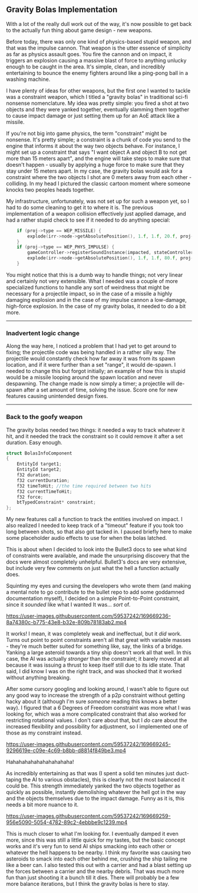 ## Gravity Bolas Implementation

With a lot of the really dull work out of the way, it's now possible to get back to the actually fun thing about game design - new weapons.

Before today, there was only one kind of physics-based stupid weapon, and that was the impulse cannon. That weapon is the utter essence of simplicity as far as physics assault goes. You fire the cannon and on impact, it triggers an explosion causing a massive blast of force to anything unlucky enough to be caught in the area. It's simple, clean, and incredibly entertaining to bounce the enemy fighters around like a ping-pong ball in a washing machine.

I have plenty of ideas for other weapons, but the first one I wanted to tackle was a constraint weapon, which I titled a "gravity bolas" in traditional sci-fi nonsense nomenclature. My idea was pretty simple: you fired a shot at two objects and they were yanked together, eventually slamming them together to cause impact damage or just setting them up for an AoE attack like a missile.

If you're not big into game physics, the term "constraint" might be nonsense. It's pretty simple; a constraint is a chunk of code you send to the engine that informs it about the way two objects behave. For instance, I might set up a constraint that says "I want object A and object B to not get more than 15 meters apart", and the engine will take steps to make sure that doesn't happen - usually by applying a huge force to make sure that they stay under 15 meters apart. In my case, the gravity bolas would ask for a constraint where the two objects I shot are 0 meters away from each other - colliding. In my head I pictured the classic cartoon moment where someone knocks two peoples heads together.

My infrastructure, unfortunately, was not set up for such a weapon yet, so I had to do some cleaning to get it to where it is. The previous implementation of a weapon collision effectively just applied damage, and had a rather stupid check to see if it needed to do anything special:

```cpp
	if (proj->type == WEP_MISSILE) {
		explode(irr->node->getAbsolutePosition(), 1.f, 1.f, 20.f, proj->damage, 100.f);
	}
	if (proj->type == WEP_PHYS_IMPULSE) {
		gameController->registerSoundInstance(impacted, stateController->assets.getSoundAsset("physicsBlastSound"), 1.f, 200.f);
		explode(irr->node->getAbsolutePosition(), 1.f, 1.f, 80.f, proj->damage, 500.f);
	}
```

You might notice that this is a dumb way to handle things; not very linear and certainly not very extensible. What I needed was a couple of more specialized functions to handle any sort of weirdness that might be necessary for a projectile impact, so in the case of a missile a highly damaging explosion and in the case of my impulse cannon a low-damage, high-force explosion. In the case of my gravity bolas, it needed to do a bit more.

---

### Inadvertent logic change

Along the way here, I noticed a problem that I had yet to get around to fixing; the projectile code was being handled in a rather silly way. The projectile would constantly check how far away it was from its spawn location, and if it were further than a set "range", it would de-spawn. I needed to change this but forgot initially; an example of how this is stupid would be a missile looping around the spawn location and never despawning. The change made is now simply a timer; a projectile will de-spawn after a set amount of time, solving the issue. Score one for new features causing unintended design fixes.

---

### Back to the goofy weapon

The gravity bolas needed two things: it needed a way to track whatever it hit, and it needed the track the constraint so it could remove it after a set duration. Easy enough. 

```cpp
struct BolasInfoComponent
{
	EntityId target1;
	EntityId target2;
	f32 duration;
	f32 currentDuration;
	f32 timeToHit; //the time required between two hits
	f32 currentTimeToHit;
	f32 force;
	btTypedConstraint* constraint;
};
```
My new features call a function to track the entities involved on impact. I also realized I needed to keep track of a "timeout" feature if you took too long between shots, so that also got tacked in. I paused briefly here to make some placeholder audio effects to use for when the bolas latched.

This is about when I decided to look into the Bullet3 docs to see what kind of constraints were available, and made the unsurprising discovery that the docs were almost completely unhelpful. Bullet3's docs are very extensive, but include very few comments on just what the hell a function actually does.

Squinting my eyes and cursing the developers who wrote them (and making a mental note to go contribute to the bullet repo to add some goddamned documentation myself), I decided on a simple Point-to-Point constraint, since it _sounded_ like what I wanted It was... _sort_ of.

https://user-images.githubusercontent.com/59537242/169669236-8a74380c-b775-43e8-b32e-809b78183ab2.mp4

It works! I mean, it was completely weak and ineffectual, but it _did_ work. Turns out point to point constraints aren't all that great with variable masses - they're much better suited for something like, say, the links of a bridge. Yanking a large asteroid towards a tiny ship doesn't work all that well. In this case, the AI was actually _stronger_ than the constraint; it barely moved at all because it was issuing a thrust to keep itself still due to its idle state. That said, I did know I was on the right track, and was shocked that it worked without anything breaking.

After some cursory googling and looking around, I wasn't able to figure out any good way to increase the strength of a p2p constraint without getting hacky about it (although I'm sure _someone_ reading this knows a better way). I figured that a 6 Degrees of Freedom constraint was more what I was looking for, which was a more complicated constraint that also worked for restricting rotational values. I don't care about that, but I _do_ care about the increased flexibility and possibility for adjustment, so I implemented one of those as my constraint instead.

https://user-images.githubusercontent.com/59537242/169669245-9296619e-c09e-4c69-b8bb-d8814f849be3.mp4

Hahahahahahahahahahaha!

As incredibly entertaining as that was (I spent a solid ten minutes just duct-taping the AI to various obstacles), this is clearly not the most balanced it could be. This strength immediately yanked the two objects together as quickly as possible, instantly demolishing whatever the hell got in the way and the objects themselves due to the impact damage. Funny as it is, this needs a bit more nuance to it.

https://user-images.githubusercontent.com/59537242/169669259-956e5090-5054-4782-89c2-4ebbbe9c1239.mp4

This is much closer to what I'm looking for. I eventually damped it even more, since this was still a little quick for my tastes, but the basic concept works and it's very fun to send AI ships smacking into each other or whatever the hell happens to be nearby. I think my favorite was causing two asteroids to smack into each other behind me, crushing the ship tailing me like a beer can. I also tested this out with a carrier and had a blast setting up the forces between a carrier and the nearby debris. That was much more fun than just shooting it a bunch till it dies. There will probably be a few more balance iterations, but I think the gravity bolas is here to stay.
